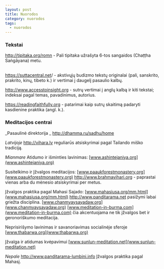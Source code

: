 ```yaml
---
layout: post
title: Nuorodos
category: nuorodos
tags:
  - nuorodos
---
```

### Tekstai

<http://tipitaka.org/romn> - Pali tipitaka užrašyta 6-tos sangaidos (Chaṭṭha Saṅgāyana) metu.

\
<https://suttacentral.net>/ - akstivųjų budizmo tekstų originalai (pali, sanskrito, prakrito, kinų, tibeto k.) ir vertimai į daugelį pasaulio kalbų.


<http://www.accesstoinsight.org> - sutrų vertimai į anglų kalbą ir kiti tekstai; indeksai pagal temas, pavadinimus, autorius.


<https://readingfaithfully.org> - patarimai kaip sutrų skaitimą padaryti kasdienine praktika (angl. k.).

### Meditacijos centrai

_Pasaulinė direktorija _
<http://dhamma.ru/sadhu/home> 


_Latvijoje_ 
<http://vihara.lv> reguliarūs atsiskyrimai pagal Tailando miško tradiciją.

_Mianmare_
Atidumo ir išminties lavinimas: 
[www.ashintejaniya.org](www.ashintejaniya.org)

Susitelkimo ir Įžvalgos meditacijos: 
[www.paaukforestmonastery.org](www.paaukforestmonastery.org)
<http://www.brahmavihari.org> - paprastai vienas arba du mėnesio atsiskyrimai per metus.

Įžvalgos praktika pagal Mahasi Sajado: 
[www.mahasiusa.org/mm.html](www.mahasiusa.org/mm.html)
<http://www.panditarama.net> pasižymi labai griežta disciplina.
[www.chanmyaysayadaw.org](www.chanmyaysayadaw.org)
[www.meditation-in-burma.com](www.meditation-in-burma.com) čia akcentuojama ne tik įžvalgos bet ir geronoriškumo meditacija.

Neprisirišymo lavinimas ir savanoriavimas socialinėje sferoje 
[www.thabarwa.org](www.thabarwa.org)

Įžvalga ir atidumas kvėpavimui 
[www.sunlun-meditation.net](www.sunlun-meditation.net)

_Nepale_
<http://www.panditarama-lumbini.info> Įžvalgos praktika pagal Mahasį.

